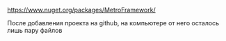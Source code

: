 https://www.nuget.org/packages/MetroFramework/

После добавления проекта на github, на компьютере от него осталось лишь пару файлов
